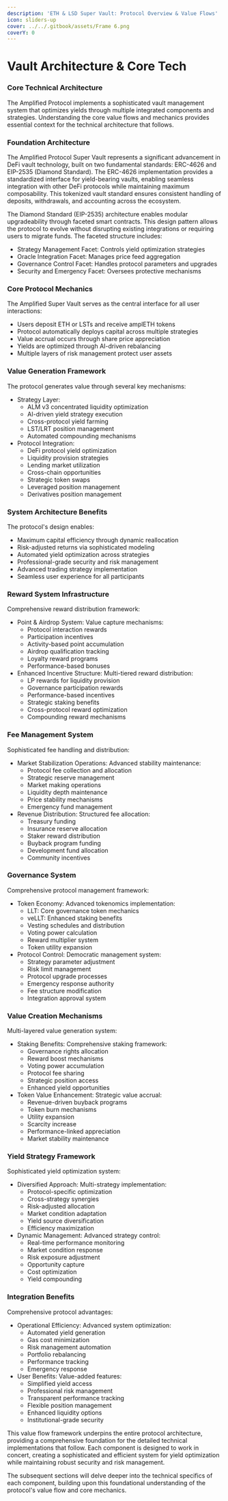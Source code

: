 ```yaml
---
description: 'ETH & LSD Super Vault: Protocol Overview & Value Flows'
icon: sliders-up
cover: ../../.gitbook/assets/Frame 6.png
coverY: 0
---
```


# Vault Architecture & Core Tech

### Core Technical Architecture

The Amplified Protocol implements a sophisticated vault management system that optimizes yields through multiple integrated components and strategies. Understanding the core value flows and mechanics provides essential context for the technical architecture that follows.

### Foundation Architecture

The Amplified Protocol Super Vault represents a significant advancement in DeFi vault technology, built on two fundamental standards: ERC-4626 and EIP-2535 (Diamond Standard). The ERC-4626 implementation provides a standardized interface for yield-bearing vaults, enabling seamless integration with other DeFi protocols while maintaining maximum composability. This tokenized vault standard ensures consistent handling of deposits, withdrawals, and accounting across the ecosystem.

The Diamond Standard (EIP-2535) architecture enables modular upgradeability through faceted smart contracts. This design pattern allows the protocol to evolve without disrupting existing integrations or requiring users to migrate funds. The faceted structure includes:

* Strategy Management Facet: Controls yield optimization strategies
* Oracle Integration Facet: Manages price feed aggregation
* Governance Control Facet: Handles protocol parameters and upgrades
* Security and Emergency Facet: Oversees protective mechanisms

### **Core Protocol Mechanics**

The Amplified Super Vault serves as the central interface for all user interactions:

* Users deposit ETH or LSTs and receive amplETH tokens
* Protocol automatically deploys capital across multiple strategies
* Value accrual occurs through share price appreciation
* Yields are optimized through AI-driven rebalancing
* Multiple layers of risk management protect user assets

### **Value Generation Framework**

The protocol generates value through several key mechanisms:

* Strategy Layer:
  * ALM v3 concentrated liquidity optimization
  * AI-driven yield strategy execution
  * Cross-protocol yield farming
  * LST/LRT position management
  * Automated compounding mechanisms
* Protocol Integration:
  * DeFi protocol yield optimization
  * Liquidity provision strategies
  * Lending market utilization
  * Cross-chain opportunities
  * Strategic token swaps
  * Leveraged position management
  * Derivatives position management

### **System Architecture Benefits**

The protocol's design enables:

* Maximum capital efficiency through dynamic reallocation
* Risk-adjusted returns via sophisticated modeling
* Automated yield optimization across strategies
* Professional-grade security and risk management
* Advanced trading strategy implementation
* Seamless user experience for all participants

### **Reward System Infrastructure**

Comprehensive reward distribution framework:

* Point & Airdrop System: Value capture mechanisms:
  * Protocol interaction rewards
  * Participation incentives
  * Activity-based point accumulation
  * Airdrop qualification tracking
  * Loyalty reward programs
  * Performance-based bonuses
* Enhanced Incentive Structure: Multi-tiered reward distribution:
  * LP rewards for liquidity provision
  * Governance participation rewards
  * Performance-based incentives
  * Strategic staking benefits
  * Cross-protocol reward optimization
  * Compounding reward mechanisms

### **Fee Management System**

Sophisticated fee handling and distribution:

* Market Stabilization Operations: Advanced stability maintenance:
  * Protocol fee collection and allocation
  * Strategic reserve management
  * Market making operations
  * Liquidity depth maintenance
  * Price stability mechanisms
  * Emergency fund management
* Revenue Distribution: Structured fee allocation:
  * Treasury funding
  * Insurance reserve allocation
  * Staker reward distribution
  * Buyback program funding
  * Development fund allocation
  * Community incentives

### **Governance System**

Comprehensive protocol management framework:

* Token Economy: Advanced tokenomics implementation:
  * LLT: Core governance token mechanics
  * veLLT: Enhanced staking benefits
  * Vesting schedules and distribution
  * Voting power calculation
  * Reward multiplier system
  * Token utility expansion
* Protocol Control: Democratic management system:
  * Strategy parameter adjustment
  * Risk limit management
  * Protocol upgrade processes
  * Emergency response authority
  * Fee structure modification
  * Integration approval system

### **Value Creation Mechanisms**

Multi-layered value generation system:

* Staking Benefits: Comprehensive staking framework:
  * Governance rights allocation
  * Reward boost mechanisms
  * Voting power accumulation
  * Protocol fee sharing
  * Strategic position access
  * Enhanced yield opportunities
* Token Value Enhancement: Strategic value accrual:
  * Revenue-driven buyback programs
  * Token burn mechanisms
  * Utility expansion
  * Scarcity increase
  * Performance-linked appreciation
  * Market stability maintenance

### **Yield Strategy Framework**

Sophisticated yield optimization system:

* Diversified Approach: Multi-strategy implementation:
  * Protocol-specific optimization
  * Cross-strategy synergies
  * Risk-adjusted allocation
  * Market condition adaptation
  * Yield source diversification
  * Efficiency maximization
* Dynamic Management: Advanced strategy control:
  * Real-time performance monitoring
  * Market condition response
  * Risk exposure adjustment
  * Opportunity capture
  * Cost optimization
  * Yield compounding

### **Integration Benefits**

Comprehensive protocol advantages:

* Operational Efficiency: Advanced system optimization:
  * Automated yield generation
  * Gas cost minimization
  * Risk management automation
  * Portfolio rebalancing
  * Performance tracking
  * Emergency response
* User Benefits: Value-added features:
  * Simplified yield access
  * Professional risk management
  * Transparent performance tracking
  * Flexible position management
  * Enhanced liquidity options
  * Institutional-grade security

This value flow framework underpins the entire protocol architecture, providing a comprehensive foundation for the detailed technical implementations that follow. Each component is designed to work in concert, creating a sophisticated and efficient system for yield optimization while maintaining robust security and risk management.

The subsequent sections will delve deeper into the technical specifics of each component, building upon this foundational understanding of the protocol's value flow and core mechanics.
